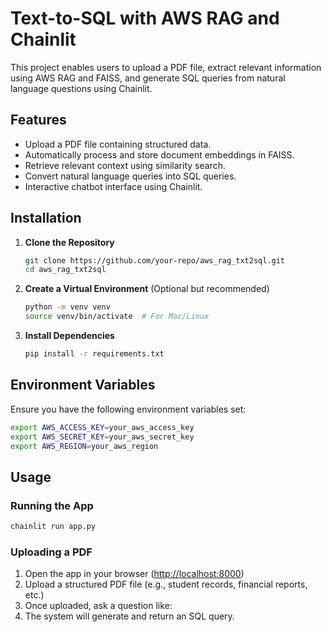 # Text-to-SQL with AWS RAG and Chainlit

This project enables users to upload a PDF file, extract relevant information using AWS RAG and FAISS, and generate SQL queries from natural language questions using Chainlit.

## Features

* Upload a PDF file containing structured data.
* Automatically process and store document embeddings in FAISS.
* Retrieve relevant context using similarity search.
* Convert natural language queries into SQL queries.
* Interactive chatbot interface using Chainlit.

## Installation

1. **Clone the Repository**
   ```sh
   git clone https://github.com/your-repo/aws_rag_txt2sql.git
   cd aws_rag_txt2sql
   ```
2. **Create a Virtual Environment** (Optional but recommended)
   ```sh
   python -m venv venv
   source venv/bin/activate  # For Mac/Linux
   ```
3. **Install Dependencies**
   ```sh
   pip install -r requirements.txt
   ```

## Environment Variables

Ensure you have the following environment variables set:

```sh
export AWS_ACCESS_KEY=your_aws_access_key
export AWS_SECRET_KEY=your_aws_secret_key
export AWS_REGION=your_aws_region
```

## Usage

### Running the App

```sh
chainlit run app.py
```

### Uploading a PDF

1. Open the app in your browser ([http://localhost:8000](http://localhost:8000/))
2. Upload a structured PDF file (e.g., student records, financial reports, etc.)
3. Once uploaded, ask a question like:
4. The system will generate and return an SQL query.
